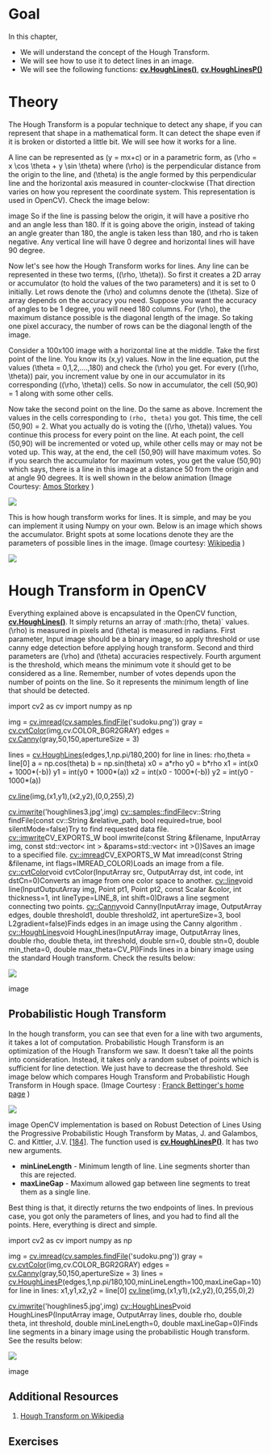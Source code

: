 
# Goal

In this chapter,

* We will understand the concept of the Hough Transform.
* We will see how to use it to detect lines in an image.
* We will see the following functions: **[cv.HoughLines()](../../dd/d1a/group__imgproc__feature.html#ga46b4e588934f6c8dfd509cc6e0e4545a "Finds lines in a binary image using the standard Hough transform.")**, **[cv.HoughLinesP()](../../dd/d1a/group__imgproc__feature.html#ga8618180a5948286384e3b7ca02f6feeb "Finds line segments in a binary image using the probabilistic Hough transform.")**

# Theory

The Hough Transform is a popular technique to detect any shape, if you can represent that shape in a mathematical form. It can detect the shape even if it is broken or distorted a little bit. We will see how it works for a line.

A line can be represented as \(y = mx+c\) or in a parametric form, as \(\rho = x \cos \theta + y \sin \theta\) where \(\rho\) is the perpendicular distance from the origin to the line, and \(\theta\) is the angle formed by this perpendicular line and the horizontal axis measured in counter-clockwise (That direction varies on how you represent the coordinate system. This representation is used in OpenCV). Check the image below:

image
So if the line is passing below the origin, it will have a positive rho and an angle less than 180. If it is going above the origin, instead of taking an angle greater than 180, the angle is taken less than 180, and rho is taken negative. Any vertical line will have 0 degree and horizontal lines will have 90 degree.

Now let's see how the Hough Transform works for lines. Any line can be represented in these two terms, \((\rho, \theta)\). So first it creates a 2D array or accumulator (to hold the values of the two parameters) and it is set to 0 initially. Let rows denote the \(\rho\) and columns denote the \(\theta\). Size of array depends on the accuracy you need. Suppose you want the accuracy of angles to be 1 degree, you will need 180 columns. For \(\rho\), the maximum distance possible is the diagonal length of the image. So taking one pixel accuracy, the number of rows can be the diagonal length of the image.

Consider a 100x100 image with a horizontal line at the middle. Take the first point of the line. You know its (x,y) values. Now in the line equation, put the values \(\theta = 0,1,2,....,180\) and check the \(\rho\) you get. For every \((\rho, \theta)\) pair, you increment value by one in our accumulator in its corresponding \((\rho, \theta)\) cells. So now in accumulator, the cell (50,90) = 1 along with some other cells.

Now take the second point on the line. Do the same as above. Increment the values in the cells corresponding to `(rho, theta)` you got. This time, the cell (50,90) = 2. What you actually do is voting the \((\rho, \theta)\) values. You continue this process for every point on the line. At each point, the cell (50,90) will be incremented or voted up, while other cells may or may not be voted up. This way, at the end, the cell (50,90) will have maximum votes. So if you search the accumulator for maximum votes, you get the value (50,90) which says, there is a line in this image at a distance 50 from the origin and at angle 90 degrees. It is well shown in the below animation (Image Courtesy: [Amos Storkey](http://homepages.inf.ed.ac.uk/amos/hough.html "http://homepages.inf.ed.ac.uk/amos/hough.html") )

![](../../houghlinesdemo.gif)

This is how hough transform works for lines. It is simple, and may be you can implement it using Numpy on your own. Below is an image which shows the accumulator. Bright spots at some locations denote they are the parameters of possible lines in the image. (Image courtesy: [Wikipedia](https://en.wikipedia.org/wiki/Hough_transform "https://en.wikipedia.org/wiki/Hough_transform") )

![](../../houghlines2.jpg)

# Hough Transform in OpenCV

Everything explained above is encapsulated in the OpenCV function, **[cv.HoughLines()](../../dd/d1a/group__imgproc__feature.html#ga46b4e588934f6c8dfd509cc6e0e4545a "Finds lines in a binary image using the standard Hough transform.")**. It simply returns an array of :math:(rho,
theta)` values. \(\rho\) is measured in pixels and \(\theta\) is measured in radians. First parameter, Input image should be a binary image, so apply threshold or use canny edge detection before applying hough transform. Second and third parameters are \(\rho\) and \(\theta\) accuracies respectively. Fourth argument is the threshold, which means the minimum vote it should get to be considered as a line. Remember, number of votes depends upon the number of points on the line. So it represents the minimum length of line that should be detected. 

import cv2 as cv
import numpy as np

img = [cv.imread](../../d4/da8/group__imgcodecs.html#gab32ee19e22660912565f8140d0f675a8 "../../d4/da8/group__imgcodecs.html#gab32ee19e22660912565f8140d0f675a8")([cv.samples.findFile](../../d6/dba/group__core__utils__samples.html#ga3a33b00033b46c698ff6340d95569c13 "../../d6/dba/group__core__utils__samples.html#ga3a33b00033b46c698ff6340d95569c13")('sudoku.png'))
gray = [cv.cvtColor](../../d8/d01/group__imgproc__color__conversions.html#ga397ae87e1288a81d2363b61574eb8cab "../../d8/d01/group__imgproc__color__conversions.html#ga397ae87e1288a81d2363b61574eb8cab")(img,cv.COLOR\_BGR2GRAY)
edges = [cv.Canny](../../dd/d1a/group__imgproc__feature.html#ga04723e007ed888ddf11d9ba04e2232de "../../dd/d1a/group__imgproc__feature.html#ga04723e007ed888ddf11d9ba04e2232de")(gray,50,150,apertureSize = 3)

lines = [cv.HoughLines](../../dd/d1a/group__imgproc__feature.html#ga46b4e588934f6c8dfd509cc6e0e4545a "../../dd/d1a/group__imgproc__feature.html#ga46b4e588934f6c8dfd509cc6e0e4545a")(edges,1,np.pi/180,200)
for line in lines:
 rho,theta = line[0]
 a = np.cos(theta)
 b = np.sin(theta)
 x0 = a\*rho
 y0 = b\*rho
 x1 = int(x0 + 1000\*(-b))
 y1 = int(y0 + 1000\*(a))
 x2 = int(x0 - 1000\*(-b))
 y2 = int(y0 - 1000\*(a))

 [cv.line](../../d6/d6e/group__imgproc__draw.html#ga7078a9fae8c7e7d13d24dac2520ae4a2 "../../d6/d6e/group__imgproc__draw.html#ga7078a9fae8c7e7d13d24dac2520ae4a2")(img,(x1,y1),(x2,y2),(0,0,255),2)

[cv.imwrite](../../d4/da8/group__imgcodecs.html#ga8ac397bd09e48851665edbe12aa28f25 "../../d4/da8/group__imgcodecs.html#ga8ac397bd09e48851665edbe12aa28f25")('houghlines3.jpg',img)
[cv::samples::findFile](../../d6/dba/group__core__utils__samples.html#ga3a33b00033b46c698ff6340d95569c13 "../../d6/dba/group__core__utils__samples.html#ga3a33b00033b46c698ff6340d95569c13")cv::String findFile(const cv::String &relative\_path, bool required=true, bool silentMode=false)Try to find requested data file.
[cv::imwrite](../../d4/da8/group__imgcodecs.html#ga8ac397bd09e48851665edbe12aa28f25 "../../d4/da8/group__imgcodecs.html#ga8ac397bd09e48851665edbe12aa28f25")CV\_EXPORTS\_W bool imwrite(const String &filename, InputArray img, const std::vector< int > &params=std::vector< int >())Saves an image to a specified file.
[cv::imread](../../d4/da8/group__imgcodecs.html#gab32ee19e22660912565f8140d0f675a8 "../../d4/da8/group__imgcodecs.html#gab32ee19e22660912565f8140d0f675a8")CV\_EXPORTS\_W Mat imread(const String &filename, int flags=IMREAD\_COLOR)Loads an image from a file.
[cv::cvtColor](../../d8/d01/group__imgproc__color__conversions.html#ga397ae87e1288a81d2363b61574eb8cab "../../d8/d01/group__imgproc__color__conversions.html#ga397ae87e1288a81d2363b61574eb8cab")void cvtColor(InputArray src, OutputArray dst, int code, int dstCn=0)Converts an image from one color space to another.
[cv::line](../../d6/d6e/group__imgproc__draw.html#ga7078a9fae8c7e7d13d24dac2520ae4a2 "../../d6/d6e/group__imgproc__draw.html#ga7078a9fae8c7e7d13d24dac2520ae4a2")void line(InputOutputArray img, Point pt1, Point pt2, const Scalar &color, int thickness=1, int lineType=LINE\_8, int shift=0)Draws a line segment connecting two points.
[cv::Canny](../../dd/d1a/group__imgproc__feature.html#ga04723e007ed888ddf11d9ba04e2232de "../../dd/d1a/group__imgproc__feature.html#ga04723e007ed888ddf11d9ba04e2232de")void Canny(InputArray image, OutputArray edges, double threshold1, double threshold2, int apertureSize=3, bool L2gradient=false)Finds edges in an image using the Canny algorithm .
[cv::HoughLines](../../dd/d1a/group__imgproc__feature.html#ga46b4e588934f6c8dfd509cc6e0e4545a "../../dd/d1a/group__imgproc__feature.html#ga46b4e588934f6c8dfd509cc6e0e4545a")void HoughLines(InputArray image, OutputArray lines, double rho, double theta, int threshold, double srn=0, double stn=0, double min\_theta=0, double max\_theta=CV\_PI)Finds lines in a binary image using the standard Hough transform.
 Check the results below:

![](../../houghlines3.jpg)

image
## Probabilistic Hough Transform

In the hough transform, you can see that even for a line with two arguments, it takes a lot of computation. Probabilistic Hough Transform is an optimization of the Hough Transform we saw. It doesn't take all the points into consideration. Instead, it takes only a random subset of points which is sufficient for line detection. We just have to decrease the threshold. See image below which compares Hough Transform and Probabilistic Hough Transform in Hough space. (Image Courtesy : [Franck Bettinger's home page](http://phdfb1.free.fr/robot/mscthesis/node14.html "http://phdfb1.free.fr/robot/mscthesis/node14.html") )

![](../../houghlines4.png)

image
OpenCV implementation is based on Robust Detection of Lines Using the Progressive Probabilistic Hough Transform by Matas, J. and Galambos, C. and Kittler, J.V. [[184]](../../d0/de3/citelist.html#CITEREF_Matas00 "../../d0/de3/citelist.html#CITEREF_Matas00"). The function used is **[cv.HoughLinesP()](../../dd/d1a/group__imgproc__feature.html#ga8618180a5948286384e3b7ca02f6feeb "Finds line segments in a binary image using the probabilistic Hough transform.")**. It has two new arguments.

* **minLineLength** - Minimum length of line. Line segments shorter than this are rejected.
* **maxLineGap** - Maximum allowed gap between line segments to treat them as a single line.

Best thing is that, it directly returns the two endpoints of lines. In previous case, you got only the parameters of lines, and you had to find all the points. Here, everything is direct and simple. 

import cv2 as cv
import numpy as np

img = [cv.imread](../../d4/da8/group__imgcodecs.html#gab32ee19e22660912565f8140d0f675a8 "../../d4/da8/group__imgcodecs.html#gab32ee19e22660912565f8140d0f675a8")([cv.samples.findFile](../../d6/dba/group__core__utils__samples.html#ga3a33b00033b46c698ff6340d95569c13 "../../d6/dba/group__core__utils__samples.html#ga3a33b00033b46c698ff6340d95569c13")('sudoku.png'))
gray = [cv.cvtColor](../../d8/d01/group__imgproc__color__conversions.html#ga397ae87e1288a81d2363b61574eb8cab "../../d8/d01/group__imgproc__color__conversions.html#ga397ae87e1288a81d2363b61574eb8cab")(img,cv.COLOR\_BGR2GRAY)
edges = [cv.Canny](../../dd/d1a/group__imgproc__feature.html#ga04723e007ed888ddf11d9ba04e2232de "../../dd/d1a/group__imgproc__feature.html#ga04723e007ed888ddf11d9ba04e2232de")(gray,50,150,apertureSize = 3)
lines = [cv.HoughLinesP](../../dd/d1a/group__imgproc__feature.html#ga8618180a5948286384e3b7ca02f6feeb "../../dd/d1a/group__imgproc__feature.html#ga8618180a5948286384e3b7ca02f6feeb")(edges,1,np.pi/180,100,minLineLength=100,maxLineGap=10)
for line in lines:
 x1,y1,x2,y2 = line[0]
 [cv.line](../../d6/d6e/group__imgproc__draw.html#ga7078a9fae8c7e7d13d24dac2520ae4a2 "../../d6/d6e/group__imgproc__draw.html#ga7078a9fae8c7e7d13d24dac2520ae4a2")(img,(x1,y1),(x2,y2),(0,255,0),2)

[cv.imwrite](../../d4/da8/group__imgcodecs.html#ga8ac397bd09e48851665edbe12aa28f25 "../../d4/da8/group__imgcodecs.html#ga8ac397bd09e48851665edbe12aa28f25")('houghlines5.jpg',img)
[cv::HoughLinesP](../../dd/d1a/group__imgproc__feature.html#ga8618180a5948286384e3b7ca02f6feeb "../../dd/d1a/group__imgproc__feature.html#ga8618180a5948286384e3b7ca02f6feeb")void HoughLinesP(InputArray image, OutputArray lines, double rho, double theta, int threshold, double minLineLength=0, double maxLineGap=0)Finds line segments in a binary image using the probabilistic Hough transform.
 See the results below:

![](../../houghlines5.jpg)

image
## Additional Resources

1. [Hough Transform on Wikipedia](https://en.wikipedia.org/wiki/Hough_transform "https://en.wikipedia.org/wiki/Hough_transform")

## Exercises

